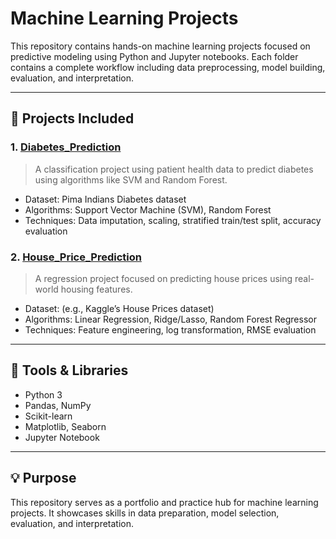 # Machine Learning Projects

This repository contains hands-on machine learning projects focused on predictive modeling using Python and Jupyter notebooks. Each folder contains a complete workflow including data preprocessing, model building, evaluation, and interpretation.

---

## 📁 Projects Included

### 1. [Diabetes_Prediction](./Diabets_Prediction/)
> A classification project using patient health data to predict diabetes using algorithms like SVM and Random Forest.

- Dataset: Pima Indians Diabetes dataset
- Algorithms: Support Vector Machine (SVM), Random Forest
- Techniques: Data imputation, scaling, stratified train/test split, accuracy evaluation

### 2. [House_Price_Prediction](./House_Price_Prediction/)
> A regression project focused on predicting house prices using real-world housing features.

- Dataset: (e.g., Kaggle’s House Prices dataset)
- Algorithms: Linear Regression, Ridge/Lasso, Random Forest Regressor
- Techniques: Feature engineering, log transformation, RMSE evaluation

---

## 📌 Tools & Libraries

- Python 3
- Pandas, NumPy
- Scikit-learn
- Matplotlib, Seaborn
- Jupyter Notebook

---

## 💡 Purpose

This repository serves as a portfolio and practice hub for machine learning projects. It showcases skills in data preparation, model selection, evaluation, and interpretation.
